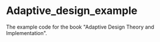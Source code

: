 # Adaptive_design_example

The example code for the book "Adaptive Design Theory and Implementation".
